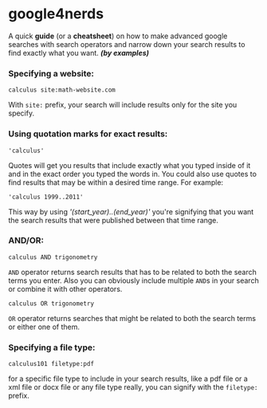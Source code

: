 # google4nerds

A quick **guide** (or a **cheatsheet**) on how to make advanced google searches with search operators and narrow down your search results to find exactly what you want. ***(by examples)***

### Specifying a website:

```
calculus site:math-website.com
```

With `site:` prefix, your search will include results only for the site you specify.

### Using quotation marks for exact results:

```
'calculus'
```

Quotes will get you results that include exactly what you typed inside of it and in the exact order you typed the words in. You could also use quotes to find results that may be within a desired time range. For example:

```
'calculus 1999..2011'
```

This way by using *'(start_year)..(end_year)'* you're signifying that you want the search results that were published between that time range.

### AND/OR:

```
calculus AND trigonometry
```

`AND` operator returns search results that has to be related to both the search terms you enter. Also you can obviously include multiple `AND`s in your search or combine it with other operators.

```
calculus OR trigonometry
```

`OR` operator returns searches that might be related to both the search terms or either one of them.

### Specifying a file type:

```
calculus101 filetype:pdf
```

for a specific file type to include in your search results, like a pdf file or a xml file or docx file or any file type really, you can signify with the `filetype:` prefix.
